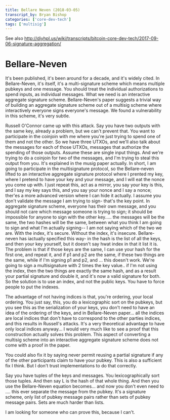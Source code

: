 ```yaml
---
title: Bellare Neven (2018-03-05)
transcript_by: Bryan Bishop
categories: ['core-dev-tech']
tags: ['multisig']
---
```


See also <http://diyhpl.us/wiki/transcripts/bitcoin-core-dev-tech/2017-09-06-signature-aggregation/>

# Bellare-Neven

It's been published, it's been around for a decade, and it's widely cited. In Bellare-Neven, it's itself, it's a multi-signature scheme which means multiple pubkeys and one message. You should treat the individual authorizations to spend inputs, as individual messages. What we need is an interactive aggregate signature scheme. Bellare-Neven's paper suggests a trivial way of building an aggregate signature scheme out of a multisig scheme where interactively everyone signs everyone's message. We found a vulnerability in this scheme, it's very subtle.

Russell O'Connor came up with this attack. Say you have two outputs with the same key, already a problem, but we can't prevent that. You want to participate in the coinjoin with me where you're just trying to spend one of them and not the other. So we have three UTXOs, and we'll also talk about the messages for each of those UTXOs, messages that authorize the spending of those outputs. Assume these are single input things. And we're trying to do a coinjoin for two of the messages, and I'm trying to steal this output from you. It's explained in the musig paper actually. In short, I am going to participate in the multisignature protocol, so the Bellare-neven lifted to an interactive aggregate signature protocol where I prented my key, where I pretend to have your key and your message, and I will eat the nonce you come up with. I just repeat this, act as a mirror, you say your key is this, and I say my key says this, and you say your nonce and I say a nonce; ther'es a more advanced version where I can hide it actually. I assume you don't validate the message I am trying to sign- that's the key point. In aggregate signature scheme, everyone has their own message, and you should not care which message someone is trying to sign; it should be impossible for anyone to sign with the other key..... the messages will be the same, the two hashes will be the same, between what you think I am going to sign and what I'm actually signing-- I am not saying which of the two we are. With the index, it's secure. Without the index, it's insecure. Bellare-neven has iactually specified this way- in the hash is the list of all the keys, and then your key yourself, but it doesn't say hwat index in that it list it is. The problem is that if those keys are the same, I can use your hash for the first one, and repeat it, and if p1 and p2 are the same, if these two things are the same, while if I'm signing p1 and p2, and ... this doesn't work. We're going to sign a multisignature with 2 times the key value.. if I'm not using the index, then the two things are exactly the same hash, and as a result your partial signature and double it, and it's now a valid signature for both. So the solution is to use an index, and not the public keys. You have to force people to put the indexes.

The advantage of not having indices is that, you're ordering, your local ordering. You just say, this, you do a lexicographic sort on the pubkeys, but you see this as the serialization of your keys, you don't need to have an idea of the ordering of the keys, and in Bellare-Neven paper... all the indices are local indices that don't have to correspond to the other parties indices, and this results in Russell's attacks. It's a very theoretical advantage to have only local indices anyway... I would very much like to see a proof that this construction actually solves this problem. This aspect of converting a multisig scheme into an interactive aggregate signature scheme does not come with a proof in the paper.

You could also fix it by saying never permit reusing a partial signature if any of the other participants claim to have your pubkey. This is also a sufficient fix I think. But I don't trust implementations to do that correctly.

Say you have tuples of the keys and messages. You lexicographically sort those tuples. And then say L is the hash of that whole thing. And then you use the Bellare-Neven equation becomes... and now you don't even need to .... this ever separate the message from the pubkey. It's a signature scheme, only list of pubkey message pairs rather than sets of pubkey message pairs. Sets are much harder than lists.

I am looking for someone who can prove this, because I can't.
